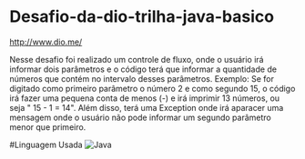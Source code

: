 # Desafio-da-dio-trilha-java-basico
http://www.dio.me/

Nesse desafio foi realizado um controle de fluxo, onde o usuário irá informar dois parâmetros e o código terá que informar a quantidade de números que contém no intervalo desses parâmetros. 
Exemplo: Se for digitado como primeiro parâmetro o número 2 e como segundo 15, o código irá fazer uma pequena conta de menos (-) e irá imprimir 13 números, ou seja " 15 - 1 = 14".
Além disso, terá uma Exception onde irá aparacer uma mensagem onde o usuário não pode informar um segundo parâmetro menor que primeiro. 

#Linguagem Usada
![Java](https://img.shields.io/badge/java-%23ED8B00.svg?style=for-the-badge&logo=openjdk&logoColor=white)

